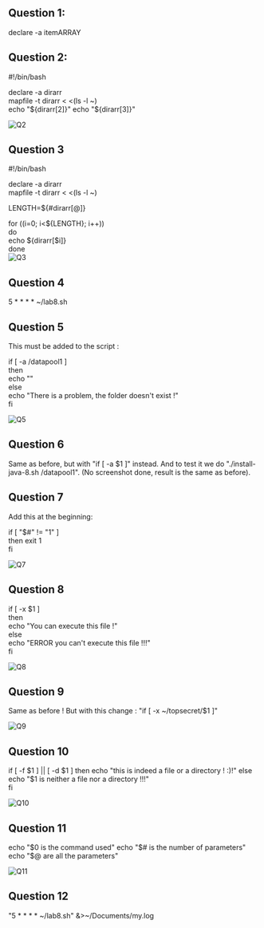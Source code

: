 ## Question 1:

declare -a itemARRAY

## Question 2:

#!/bin/bash

declare -a dirarr   
mapfile -t dirarr < <(ls -l ~)   
echo "${dirarr[2]}"   
echo "${dirarr[3]}"   

![Q2](images/Q2.PNG)

## Question 3

#!/bin/bash

declare -a dirarr   
mapfile -t dirarr < <(ls -l ~) 


LENGTH=${#dirarr[@]}   

for ((i=0; i<${LENGTH}; i++))   
do  
        echo ${dirarr[$i]}  
done   
![Q3](images/Q3.PNG)

## Question 4

5 * * * * ~/lab8.sh

## Question 5

This must be added to the script : 

if [ -a /datapool1 ]  
then  
        echo ""  
else  
        echo "There is a problem, the folder doesn't exist !"  
fi  

![Q5](images/Q5.PNG)

## Question 6

Same as before, but with "if [ -a $1 ]" instead.
And to test it we do "./install-java-8.sh /datapool1".
(No screenshot done, result is the same as before).

## Question 7

Add this at the beginning:  

if [ "$#" != "1" ]  
then 
        exit 1  
fi  

![Q7](images/Q7.PNG)

## Question 8

if [ -x $1  ]  
then  
        echo "You can execute this file !"  
else  
        echo "ERROR you can't execute this file !!!"  
fi  

![Q8](images/Q8.PNG)

## Question 9

Same as before ! But with this change : 
"if [ -x ~/topsecret/$1  ]"

![Q9](images/Q9.PNG)

## Question 10

if [ -f $1 ] || [ -d $1 ]  
then  
        echo "this is indeed a file or a directory ! :)!"  
else  
        echo "$1 is neither a file nor a directory !!!"  
fi  

![Q10](images/Q10.PNG)


## Question 11 

echo "$0 is the command used"  
echo "$# is the number of parameters"  
echo "$@ are all the parameters"  

![Q11](images/Q11.PNG)

## Question 12

"5 * * * * ~/lab8.sh" &>~/Documents/my.log
